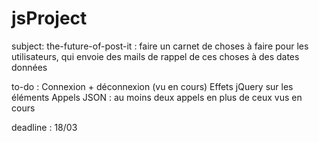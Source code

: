 # jsProject

subject: 
the-future-of-post-it : faire un carnet de choses à faire pour les utilisateurs, qui envoie des mails de rappel de ces choses à des dates données

to-do :
Connexion + déconnexion (vu en cours)
Effets jQuery sur les éléments
Appels JSON : au moins deux appels en plus de ceux vus en cours

deadline : 18/03
